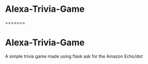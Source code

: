 # Alexa-Trivia-Game
=======
# Alexa-Trivia-Game
A simple trivia game made using flask ask for the Amazon Echo/dot
